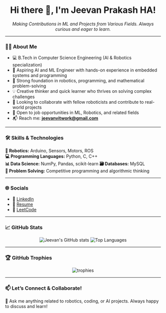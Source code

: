 <h1 align="center">Hi there 👋, I'm Jeevan Prakash HA!</h1>

<p align="center">
  <i>Making Contributions in ML and Projects from Various Fields. Always curious and eager to learn.</i>
</p>

---

### 👨‍🎓 About Me

- 💻 B.Tech in Computer Science Engineering (AI & Robotics specialization)  
- 🤖 Aspiring AI and ML Engineer with hands-on experience in embedded systems and programming  
- 🎯 Strong foundation in robotics, programming, and mathematical problem-solving  
- 💡 Creative thinker and quick learner who thrives on solving complex challenges  
- 👯 Looking to collaborate with fellow roboticists and contribute to real-world projects  
- 🤝 Open to job opportunities in ML, Robotics, and related fields  
- 📬 Reach me: **jeevanvitwork@gmail.com**

---

### 🛠️ Skills & Technologies

**🔧 Robotics:** Arduino, Sensors, Motors, ROS  
**💻 Programming Languages:** Python, C, C++  
**📊 Data Science:** NumPy, Pandas, scikit-learn
**🗃️ Databases:** MySQL  
**🧠 Problem Solving:** Competitive programming and algorithmic thinking

---

### 🌐 Socials

- 🔗 [LinkedIn](https://www.linkedin.com/in/jeevan-prakash-b3846a211)
- 📄 [Resume](https://resume.jeevanvitwork.workers.dev/)
- 🧠 [LeetCode](https://leetcode.com/)

---

### 📈 GitHub Stats

<p align="center">
  <img src="https://github-readme-stats.vercel.app/api?username=jeevanprakashha&show_icons=true&theme=tokyonight" alt="Jeevan's GitHub stats" />
  <img src="https://github-readme-stats.vercel.app/api/top-langs/?username=jeevanprakashha&layout=compact&theme=tokyonight" alt="Top Languages" />
</p>

---

### 🏆 GitHub Trophies

<p align="center">
  <img src="https://github-profile-trophy.vercel.app/?username=jeevanprakashha&theme=onedark&row=1&no-bg=true&margin-w=30" alt="trophies" />
</p>

---

### 📫 Let’s Connect & Collaborate!
💬 Ask me anything related to robotics, coding, or AI projects. Always happy to discuss and learn!

